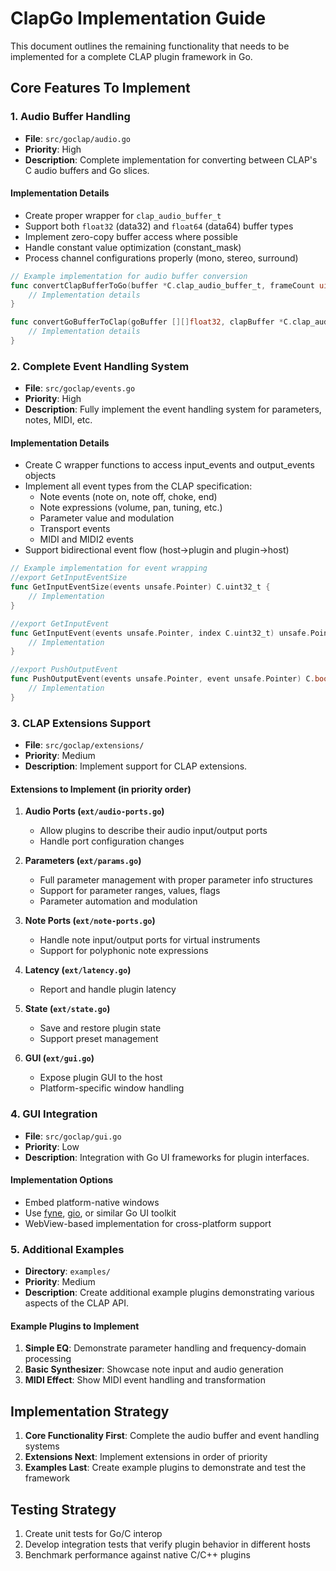 # ClapGo Implementation Guide

This document outlines the remaining functionality that needs to be implemented for a complete CLAP plugin framework in Go.

## Core Features To Implement

### 1. Audio Buffer Handling
- **File**: `src/goclap/audio.go`
- **Priority**: High
- **Description**: Complete implementation for converting between CLAP's C audio buffers and Go slices.

#### Implementation Details
- Create proper wrapper for `clap_audio_buffer_t`
- Support both `float32` (data32) and `float64` (data64) buffer types
- Implement zero-copy buffer access where possible
- Handle constant value optimization (constant_mask)
- Process channel configurations properly (mono, stereo, surround)

```go
// Example implementation for audio buffer conversion
func convertClapBufferToGo(buffer *C.clap_audio_buffer_t, frameCount uint32) [][]float32 {
    // Implementation details
}

func convertGoBufferToClap(goBuffer [][]float32, clapBuffer *C.clap_audio_buffer_t) {
    // Implementation details
}
```

### 2. Complete Event Handling System
- **File**: `src/goclap/events.go`
- **Priority**: High
- **Description**: Fully implement the event handling system for parameters, notes, MIDI, etc.

#### Implementation Details
- Create C wrapper functions to access input_events and output_events objects
- Implement all event types from the CLAP specification:
  - Note events (note on, note off, choke, end)
  - Note expressions (volume, pan, tuning, etc.)
  - Parameter value and modulation
  - Transport events
  - MIDI and MIDI2 events
- Support bidirectional event flow (host→plugin and plugin→host)

```go
// Example implementation for event wrapping
//export GetInputEventSize
func GetInputEventSize(events unsafe.Pointer) C.uint32_t {
    // Implementation
}

//export GetInputEvent
func GetInputEvent(events unsafe.Pointer, index C.uint32_t) unsafe.Pointer {
    // Implementation
}

//export PushOutputEvent
func PushOutputEvent(events unsafe.Pointer, event unsafe.Pointer) C.bool {
    // Implementation
}
```

### 3. CLAP Extensions Support
- **File**: `src/goclap/extensions/`
- **Priority**: Medium
- **Description**: Implement support for CLAP extensions.

#### Extensions to Implement (in priority order)

1. **Audio Ports (`ext/audio-ports.go`)**
   - Allow plugins to describe their audio input/output ports
   - Handle port configuration changes

2. **Parameters (`ext/params.go`)**
   - Full parameter management with proper parameter info structures
   - Support for parameter ranges, values, flags
   - Parameter automation and modulation

3. **Note Ports (`ext/note-ports.go`)**
   - Handle note input/output ports for virtual instruments
   - Support for polyphonic note expressions

4. **Latency (`ext/latency.go`)**
   - Report and handle plugin latency

5. **State (`ext/state.go`)**
   - Save and restore plugin state
   - Support preset management

6. **GUI (`ext/gui.go`)**
   - Expose plugin GUI to the host
   - Platform-specific window handling

### 4. GUI Integration
- **File**: `src/goclap/gui.go`
- **Priority**: Low
- **Description**: Integration with Go UI frameworks for plugin interfaces.

#### Implementation Options
- Embed platform-native windows
- Use [fyne](https://github.com/fyne-io/fyne), [gio](https://gioui.org/), or similar Go UI toolkit
- WebView-based implementation for cross-platform support

### 5. Additional Examples
- **Directory**: `examples/`
- **Priority**: Medium
- **Description**: Create additional example plugins demonstrating various aspects of the CLAP API.

#### Example Plugins to Implement
1. **Simple EQ**: Demonstrate parameter handling and frequency-domain processing
2. **Basic Synthesizer**: Showcase note input and audio generation
3. **MIDI Effect**: Show MIDI event handling and transformation

## Implementation Strategy

1. **Core Functionality First**: Complete the audio buffer and event handling systems
2. **Extensions Next**: Implement extensions in order of priority
3. **Examples Last**: Create example plugins to demonstrate and test the framework

## Testing Strategy

1. Create unit tests for Go/C interop
2. Develop integration tests that verify plugin behavior in different hosts
3. Benchmark performance against native C/C++ plugins